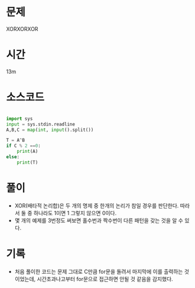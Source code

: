 # 문제 
XORXORXOR

# 시간 

13m

# 소스코드

```python

import sys
input = sys.stdin.readline
A,B,C = map(int, input().split())

T = A^B
if C % 2 ==0:
    print(A)
else:
    print(T)

```

# 풀이
- XOR(배타적 논리합)은 두 개의 명제 중 한개의 논리가 참일 경우를 판단한다. 따라서 둘 중 하나라도 1이면 1 그렇지 않으면 0이다. 
- 몇 개의 예제를 3번정도 써보면 홀수번과 짝수번이 다른 패턴을 갖는 것을 알 수 있다.

# 기록
- 처음 풀이한 코드는 문제 그대로 C만큼 for문을 돌려서 마지막에 이를 출력하는 것이었는데, 시간초과나고부터 for문으로 접근하면 안될 것 같음을 감지했다. 
